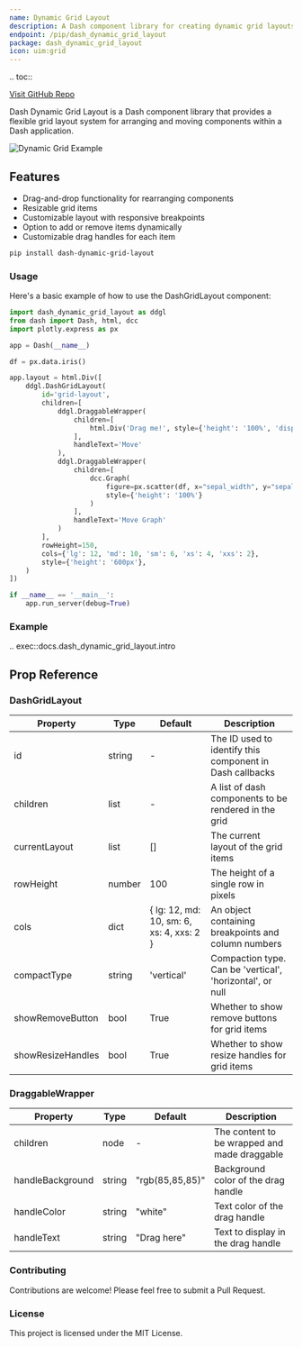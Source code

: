 ```yaml
---
name: Dynamic Grid Layout
description: A Dash component library for creating dynamic grid layouts.
endpoint: /pip/dash_dynamic_grid_layout
package: dash_dynamic_grid_layout
icon: uim:grid
---
```


.. toc::

[Visit GitHub Repo](https://github.com/pip-install-python/dash-dynamic-grid-layout)

Dash Dynamic Grid Layout is a Dash component library that provides a flexible grid layout system for arranging and moving components within a Dash application.

![Dynamic Grid Example](https://i.imgur.com/BADjL7L.gif)

## Features

- Drag-and-drop functionality for rearranging components
- Resizable grid items
- Customizable layout with responsive breakpoints
- Option to add or remove items dynamically
- Customizable drag handles for each item

```bash
pip install dash-dynamic-grid-layout
```

### Usage
Here's a basic example of how to use the DashGridLayout component:

```python
import dash_dynamic_grid_layout as ddgl
from dash import Dash, html, dcc
import plotly.express as px

app = Dash(__name__)

df = px.data.iris()

app.layout = html.Div([
    ddgl.DashGridLayout(
        id='grid-layout',
        children=[
            ddgl.DraggableWrapper(
                children=[
                    html.Div('Drag me!', style={'height': '100%', 'display': 'flex', 'alignItems': 'center', 'justifyContent': 'center', 'border': '1px solid #ddd', 'borderRadius': '5px'})
                ],
                handleText='Move'
            ),
            ddgl.DraggableWrapper(
                children=[
                    dcc.Graph(
                        figure=px.scatter(df, x="sepal_width", y="sepal_length", color="species"),
                        style={'height': '100%'}
                    )
                ],
                handleText='Move Graph'
            )
        ],
        rowHeight=150,
        cols={'lg': 12, 'md': 10, 'sm': 6, 'xs': 4, 'xxs': 2},
        style={'height': '600px'},
    )
])

if __name__ == '__main__':
    app.run_server(debug=True)
```


### Example

.. exec::docs.dash_dynamic_grid_layout.intro

## Prop Reference
### DashGridLayout

| Property         | Type   | Default | Description                                                   |
|------------------|--------|---------|---------------------------------------------------------------|
| id               | string | -       | The ID used to identify this component in Dash callbacks      |
| children         | list   | -       | A list of dash components to be rendered in the grid          |
| currentLayout    | list   | []      | The current layout of the grid items                          |
| rowHeight        | number | 100     | The height of a single row in pixels                          |
| cols             | dict   | { lg: 12, md: 10, sm: 6, xs: 4, xxs: 2 } | An object containing breakpoints and column numbers |
| compactType      | string | 'vertical' | Compaction type. Can be 'vertical', 'horizontal', or null |
| showRemoveButton | bool   | True    | Whether to show remove buttons for grid items                 |
| showResizeHandles| bool   | True    | Whether to show resize handles for grid items                 |

### DraggableWrapper

| Property         | Type   | Default       | Description                                      |
|------------------|--------|---------------|--------------------------------------------------|
| children         | node   | -             | The content to be wrapped and made draggable     |
| handleBackground | string | "rgb(85,85,85)"| Background color of the drag handle              |
| handleColor      | string | "white"       | Text color of the drag handle                    |
| handleText       | string | "Drag here"   | Text to display in the drag handle               |
### Contributing
Contributions are welcome! Please feel free to submit a Pull Request.
### License
This project is licensed under the MIT License.
